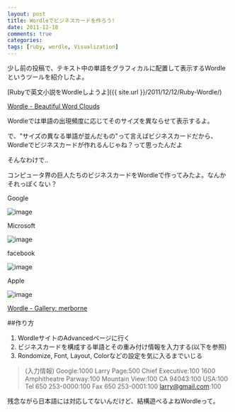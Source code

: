 ```yaml
---
layout: post
title: Wordleでビジネスカードを作ろう!
date: 2011-12-18
comments: true
categories:
tags: [ruby, wordle, Visualization]
---
```


少し前の投稿で、テキスト中の単語をグラフィカルに配置して表示するWordleというツールを紹介したよ。

[Rubyで英文小説をWordleしようよ]({{ site.url }}/2011/12/12/Ruby-Wordle/)

[Wordle - Beautiful Word Clouds](http://www.wordle.net/)

Wordleでは単語の出現頻度に応じてそのサイズを異ならせて表示するよ。

で、"サイズの異なる単語が並んだもの"って言えばビジネスカードだから、Wordleでビジネスカードが作れるんじゃね？って思ったんだよ

そんなわけで..

コンピュータ界の巨人たちのビジネスカードをWordleで作ってみたよ。なんかそれっぽくない？

Google

![image](http://img.f.hatena.ne.jp/images/fotolife/k/keyesberry/20111218/20111218145910.png)

Microsoft

![image](http://img.f.hatena.ne.jp/images/fotolife/k/keyesberry/20111218/20111218145911.png)

facebook

![image](http://img.f.hatena.ne.jp/images/fotolife/k/keyesberry/20111218/20111218145913.png)

Apple

![image](http://img.f.hatena.ne.jp/images/fotolife/k/keyesberry/20111218/20111218145912.png)


[Wordle - Gallery: merborne](http://www.wordle.net/gallery?username=merborne)

##作り方

1. WordleサイトのAdvancedページに行く
1. ビジネスカードを構成する単語とその重み付け情報を入力する(以下を参照)
1. Rondomize, Font, Layout, Colorなどの設定を気に入るまでいじる
 
> (入力情報)
> Google:1000
> Larry Page:500
> Chief Executive:100
> 1600 Amphitheatre Parway:100
> Mountain View:100
> CA 94043:100
> USA:100
> Tel 650 253-0000:100
> Fax 650 253-0001:100
> larry@gmail.com:100

残念ながら日本語には対応してないんだけど、結構遊べるよねWordleって。

